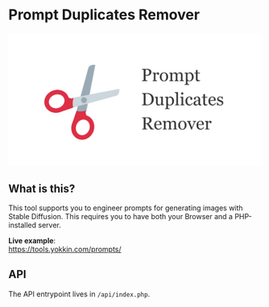 # Prompt Duplicates Remover

<img src="src/img/ogp@2x.png" alt="Prompt Duplicates Remover"/>

## What is this?

This tool supports you to engineer prompts for generating images with Stable Diffusion. This requires you to have both your Browser and a PHP-installed server.

__Live example__:  
<https://tools.yokkin.com/prompts/>

## API

The API entrypoint lives in `/api/index.php`.

